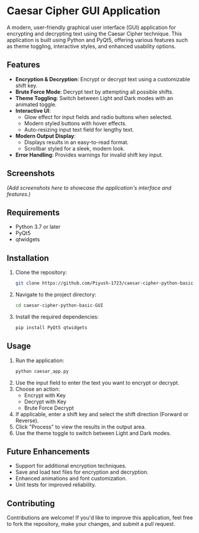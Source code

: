# Caesar Cipher GUI Application

A modern, user-friendly graphical user interface (GUI) application for encrypting and decrypting text using the Caesar Cipher technique. This application is built using Python and PyQt5, offering various features such as theme toggling, interactive styles, and enhanced usability options.

## Features

- **Encryption & Decryption**: Encrypt or decrypt text using a customizable shift key.
- **Brute Force Mode**: Decrypt text by attempting all possible shifts.
- **Theme Toggling**: Switch between Light and Dark modes with an animated toggle.
- **Interactive UI**:
  - Glow effect for input fields and radio buttons when selected.
  - Modern styled buttons with hover effects.
  - Auto-resizing input text field for lengthy text.
- **Modern Output Display**:
  - Displays results in an easy-to-read format.
  - Scrollbar styled for a sleek, modern look.
- **Error Handling**: Provides warnings for invalid shift key input.

## Screenshots
_(Add screenshots here to showcase the application's interface and features.)_

## Requirements

- Python 3.7 or later
- PyQt5
- qtwidgets

## Installation

1. Clone the repository:
   ```bash
   git clone https://github.com/Piyush-1723/caesar-cipher-python-basic-GUI.git
   ```
2. Navigate to the project directory:
   ```bash
   cd caesar-cipher-python-basic-GUI
   ```
3. Install the required dependencies:
   ```bash
   pip install PyQt5 qtwidgets
   ```

## Usage

1. Run the application:
   ```bash
   python caesar_app.py
   ```
2. Use the input field to enter the text you want to encrypt or decrypt.
3. Choose an action:
   - Encrypt with Key
   - Decrypt with Key
   - Brute Force Decrypt
4. If applicable, enter a shift key and select the shift direction (Forward or Reverse).
5. Click "Process" to view the results in the output area.
6. Use the theme toggle to switch between Light and Dark modes.

## Future Enhancements

- Support for additional encryption techniques.
- Save and load text files for encryption and decryption.
- Enhanced animations and font customization.
- Unit tests for improved reliability.

## Contributing

Contributions are welcome! If you'd like to improve this application, feel free to fork the repository, make your changes, and submit a pull request.

